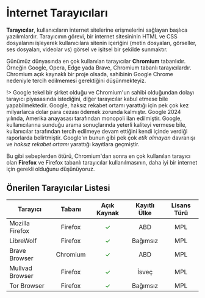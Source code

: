 # İnternet Tarayıcıları

**Tarayıcılar**, kullanıcıların internet sitelerine erişmelerini sağlayan başlıca yazılımlardır. Tarayıcının görevi, bir internet sitesininin HTML ve CSS dosyalarını işleyerek kullanıcılara sitenin içeriğini (metin dosyaları, görseller, ses dosyaları, videolar vs) görsel ve işitsel bir şekilde sunmaktır.

Günümüz dünyasında en çok kullanılan tarayıcılar **Chromium** tabanlıdır. Örneğin Google, Opera, Edge yada Brave, Chromium tabanlı tarayıcılardır. Chromium açık kaynaklı bir proje olsada, sahibinin Google Chrome  nedeniyle tercih edilmemesi gerektiğini düşünmekteyiz.

!> Google tekel bir şirket olduğu ve Chromium'un sahibi olduğundan dolayı tarayıcı piyasasında istediğini, diğer tarayıcılar kabul etmese bile yapabilmektedir. Google, haksız rekabet ortamı yarattığı için pek çok kez milyarlarca dolar para cezası ödemek zorunda kalmıştır. Google 2024 yılında, Amerika anayasası tarafından monopoli ilan edilmiştir. Google, kullanıcılarına sunduğu arama sonuçlarında yeterli kaliteyi vermese bile, kullanıcılar tarafından tercih edilmeye devam ettiğini kendi içinde verdiği raporlarda belirtmiştir. Google'ın bunun gibi pek çok *etik olmayan* davranışı ve *haksız rekabet ortamı* yarattığı kayıtlara geçmiştir. 

Bu gibi sebeplerden ötürü, Chromium'dan sonra en çok kullanılan tarayıcı olan **Firefox** ve Firefox tabanlı tarayıcılar kullanılmasının, daha iyi bir internet için gerekli olduğunu düşünüyoruz.

## Önerilen Tarayıcılar Listesi
| Tarayıcı           | Tabanı          |  Açık Kaynak     | Kayıtlı Ülke | Lisans Türü       |
| ------------------ |:---------------:| :---------------:| :-----------:| :----------------:|
| Mozilla Firefox    | Firefox         | <span style="color: green;">✓</span>                | ABD     | MPL               |
| LibreWolf          | Firefox         | <span style="color: green;">✓</span>                | Bağımsız     | MPL               |
| Brave Browser      | Chromium        | <span style="color: green;">✓</span>                | ABD          | MPL               |
| Mullvad Browser    | Firefox         | <span style="color: green;">✓</span>                | İsveç        | MPL               |
| Tor Browser        | Firefox         | <span style="color: green;">✓</span>                | Bağımsız      | MPL              |




